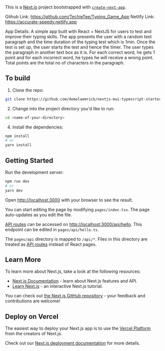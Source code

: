 This is a [Next.js](https://nextjs.org/) project bootstrapped with [`create-next-app`](https://github.com/vercel/next.js/tree/canary/packages/create-next-app).

Github Link: https://github.com/TechieTee/Typing_Game_App
Netlify Link: https://accurate-speedy.netlify.app
 
App Details: A simple app built with React + NextJS for users to test and improve their typing skills. The app presents the user with a random text paragraph and the time duration of the typing test which is 1min. Once the test is set up, the user starts the test and hence the timer. The user types the paragraph in another text box as it is. For each correct word, he gets 1 point and for each incorrect word, he types he will receive a wrong point. Total points are the total no of characters in the paragraph.


## To build
1.  Clone the repo:
```bash
git clone https://github.com/demolaemrick/nextjs-mui-typescript-starter.git
```
2.  Change into the project directory you'd like to run:
```bash
cd <name-of-your-directory>
```
4.  Install the dependencies:
```bash
npm install
# or
yarn install
```

## Getting Started
Run the development server:

```bash
npm run dev
# or
yarn dev
```

Open [http://localhost:3000](http://localhost:3000) with your browser to see the result.

You can start editing the page by modifying `pages/index.tsx`. The page auto-updates as you edit the file.

[API routes](https://nextjs.org/docs/api-routes/introduction) can be accessed on [http://localhost:3000/api/hello](http://localhost:3000/api/hello). This endpoint can be edited in `pages/api/hello.ts`.

The `pages/api` directory is mapped to `/api/*`. Files in this directory are treated as [API routes](https://nextjs.org/docs/api-routes/introduction) instead of React pages.

## Learn More

To learn more about Next.js, take a look at the following resources:

- [Next.js Documentation](https://nextjs.org/docs) - learn about Next.js features and API.
- [Learn Next.js](https://nextjs.org/learn) - an interactive Next.js tutorial.

You can check out [the Next.js GitHub repository](https://github.com/vercel/next.js/) - your feedback and contributions are welcome!

## Deploy on Vercel

The easiest way to deploy your Next.js app is to use the [Vercel Platform](https://vercel.com/new?utm_medium=default-template&filter=next.js&utm_source=create-next-app&utm_campaign=create-next-app-readme) from the creators of Next.js.

Check out our [Next.js deployment documentation](https://nextjs.org/docs/deployment) for more details.
